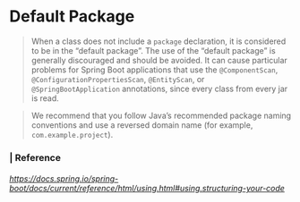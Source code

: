 # Default Package

> When a class does not include a `package` declaration, it is considered to be in the “default package”. The use of the “default package” is generally discouraged and should be avoided. It can cause particular problems for Spring Boot applications that use the `@ComponentScan`, `@ConfigurationPropertiesScan`, `@EntityScan`, or `@SpringBootApplication` annotations, since every class from every jar is read.



> We recommend that you follow Java’s recommended package naming conventions and use a reversed domain name (for example, `com.example.project`).



### | Reference

###### https://docs.spring.io/spring-boot/docs/current/reference/html/using.html#using.structuring-your-code
